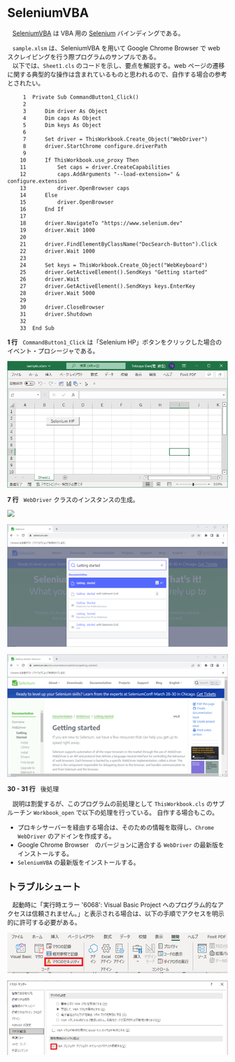 # SeleniumVBA

&nbsp;&nbsp; [SeleniumVBA](https://github.com/GCuser99/SeleniumVBA) は VBA 用の [Selenium](https://www.selenium.dev/ja/documentation/) バインディングである。

&nbsp;&nbsp; `sample.xlsm` は、SeleniumVBA を用いて Google Chrome Browser で web スクレイピングを行う際プログラムのサンプルである。<br>
&nbsp;&nbsp; 以下では、`Sheet1.cls` のコードを示し、要点を解説する。web ページの遷移に関する典型的な操作は含まれているものと思われるので、自作する場合の参考とされたい。

```basic
     1	Private Sub CommandButton1_Click()
     2	
     3	    Dim driver As Object
     4	    Dim caps As Object
     5	    Dim keys As Object
     6	
     7	    Set driver = ThisWorkbook.Create_Object("WebDriver")
     8	    driver.StartChrome configure.driverPath
     9	    
    10	    If ThisWorkbook.use_proxy Then
    11	        Set caps = driver.CreateCapabilities
    12	        caps.AddArguments "--load-extension=" & configure.extension
    13	        driver.OpenBrowser caps
    14	    Else
    15	        driver.OpenBrowser
    16	    End If
    17	
    18	    driver.NavigateTo "https://www.selenium.dev"
    19	    driver.Wait 1000
    20	
    21	    driver.FindElementByClassName("DocSearch-Button").Click
    22	    driver.Wait 1000
    23	    
    24	    Set keys = ThisWorkbook.Create_Object("WebKeyboard")
    25	    driver.GetActiveElement().SendKeys "Getting started"
    26	    driver.Wait
    27	    driver.GetActiveElement().SendKeys keys.EnterKey
    28	    driver.Wait 5000
    29	
    30	    driver.CloseBrowser
    31	    driver.Shutdown
    32	
    33	End Sub
```
**1 行**&nbsp;&nbsp; `CommandButton1_Click` は「Selenium HP」ボタンをクリックした場合のイベント・プロシージャである。

![](img/sheet1.PNG)

**7 行**&nbsp;&nbsp; `WebDriver` クラスのインスタンスの生成。

![](img/navigate.PNG.PNG)

![](img/search.PNG)




![](img/sendKey.PNG)

**30 - 31 行**&nbsp;&nbsp; 後処理

&nbsp;&nbsp; 説明は割愛するが、このプログラムの前処理として `ThisWorkbook.cls` のサブルーチン `Workbook_open` で以下の処理を行っている。
自作する場合もこの。

* プロキシサーバーを経由する場合は、そのための情報を取得し、`Chrome WebDriver` のアドインを作成する。
* Google Chrome Browser　のバージョンに適合する `WebDriver` の最新版をインストールする。
* `SeleniumVBA` の最新版をインストールする。

## トラブルシュート

&nbsp;&nbsp; 起動時に「実行時エラー '6068': Visual Basic Project へのプログラム的なアクセスは信頼されません。」と表示される場合は、以下の手順でアクセスを明示的に許可する必要がある。

![](img/dev.PNG)

![](img/macroSetting.PNG)
